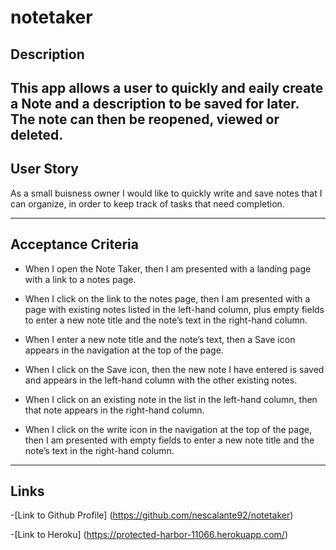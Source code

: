 # notetaker
## Description
This app allows a user to quickly and eaily create a Note and a description to be saved for later. The note can then be reopened, viewed or deleted.
----------------------

## User Story
As a small buisness owner I would like to quickly write and save notes that I can organize, in order to keep track of tasks that need completion.

------------------------

## Acceptance Criteria
-   When I open the Note Taker, then I am presented with a landing page with a link to a notes page.

-   When I click on the link to the notes page, then I am presented with a page with existing notes listed in the left-hand column, plus empty fields to enter a new note title and the note’s text in the right-hand column.

-   When I enter a new note title and the note’s text, then a Save icon appears in the navigation at the top of the page.

-   When I click on the Save icon, then the new note I have entered is saved and appears in the left-hand column with the other existing notes.

-   When I click on an existing note in the list in the left-hand column, then that note appears in the right-hand column.

-   When I click on the write icon in the navigation at the top of the page, then I am presented with empty fields to enter a new note title and the note’s text in the right-hand column.

-------------------------

## Links

-[Link to Github Profile] (https://github.com/nescalante92/notetaker)

-[Link to Heroku] (https://protected-harbor-11066.herokuapp.com/)

